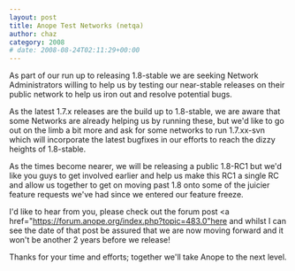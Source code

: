 ```yaml
---
layout: post
title: Anope Test Networks (netqa)
author: chaz
category: 2008
# date: 2008-08-24T02:11:29+00:00
---
```


<!--
BEGIN SUMMARY
As part of our run up to releasing 1.8-stable we are seeking Network Administrators willing to help us by testing our near-stable releases on their public network to help us iron out and resolve potential bugs.
END SUMMARY
-->

As part of our run up to releasing 1.8-stable we are seeking Network Administrators willing to help us by testing our near-stable releases on their public network to help us iron out and resolve potential bugs.

As the latest 1.7.x releases are the build up to 1.8-stable, we are aware that some Networks are already helping us by running these, but we'd like to go out on the limb a bit more and ask for some networks to run 1.7.xx-svn which will incorporate the latest bugfixes in our efforts to reach the dizzy heights of 1.8-stable.

As the times become nearer, we will be releasing a public 1.8-RC1 but we'd like you guys to get involved earlier and help us make this RC1 a single RC and allow us together to get on moving past 1.8 onto some of the juicier feature requests we've had since we entered our feature freeze.

I'd like to hear from you, please check out the forum post <a href="https://forum.anope.org/index.php?topic=483.0"here</a> and whilst I can see the date of that post be assured that we are now moving forward and it won't be another 2 years before we release!

Thanks for your time and efforts; together we'll take Anope to the next level.
